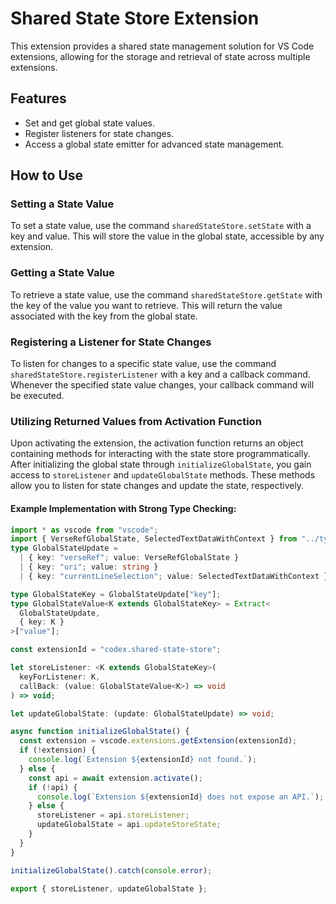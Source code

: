# Shared State Store Extension

This extension provides a shared state management solution for VS Code extensions, allowing for the storage and retrieval of state across multiple extensions.

## Features

- Set and get global state values.
- Register listeners for state changes.
- Access a global state emitter for advanced state management.

## How to Use

### Setting a State Value

To set a state value, use the command `sharedStateStore.setState` with a key and value. This will store the value in the global state, accessible by any extension.

### Getting a State Value

To retrieve a state value, use the command `sharedStateStore.getState` with the key of the value you want to retrieve. This will return the value associated with the key from the global state.

### Registering a Listener for State Changes

To listen for changes to a specific state value, use the command `sharedStateStore.registerListener` with a key and a callback command. Whenever the specified state value changes, your callback command will be executed.

### Utilizing Returned Values from Activation Function

Upon activating the extension, the activation function returns an object containing methods for interacting with the state store programmatically. After initializing the global state through `initializeGlobalState`, you gain access to `storeListener` and `updateGlobalState` methods. These methods allow you to listen for state changes and update the state, respectively.

#### Example Implementation with Strong Type Checking:

```typescript
import * as vscode from "vscode";
import { VerseRefGlobalState, SelectedTextDataWithContext } from "../types";
type GlobalStateUpdate =
  | { key: "verseRef"; value: VerseRefGlobalState }
  | { key: "uri"; value: string }
  | { key: "currentLineSelection"; value: SelectedTextDataWithContext };

type GlobalStateKey = GlobalStateUpdate["key"];
type GlobalStateValue<K extends GlobalStateKey> = Extract<
  GlobalStateUpdate,
  { key: K }
>["value"];

const extensionId = "codex.shared-state-store";

let storeListener: <K extends GlobalStateKey>(
  keyForListener: K,
  callBack: (value: GlobalStateValue<K>) => void
) => void;

let updateGlobalState: (update: GlobalStateUpdate) => void;

async function initializeGlobalState() {
  const extension = vscode.extensions.getExtension(extensionId);
  if (!extension) {
    console.log(`Extension ${extensionId} not found.`);
  } else {
    const api = await extension.activate();
    if (!api) {
      console.log(`Extension ${extensionId} does not expose an API.`);
    } else {
      storeListener = api.storeListener;
      updateGlobalState = api.updateStoreState;
    }
  }
}

initializeGlobalState().catch(console.error);

export { storeListener, updateGlobalState };
```
